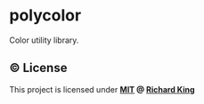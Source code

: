 # polycolor

Color utility library.

## ©️ License

This project is licensed under **[MIT][url-license-doc] @ [Richard King](https://richrdkng.com)**

<!--- References =============================================================================== -->

<!--- URLs -->
[url-license-doc]: https://github.com/polycolor/polycolor/blob/main/LICENSE
